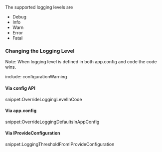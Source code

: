 The supported logging levels are

 * Debug
 * Info
 * Warn
 * Error
 * Fatal


### Changing the Logging Level

Note: When logging level is defined in both app.config and code the code wins.

include: configurationWarning

#### Via config API

snippet:OverrideLoggingLevelInCode


#### Via app.config

snippet:OverrideLoggingDefaultsInAppConfig


#### Via IProvideConfiguration

snippet:LoggingThresholdFromIProvideConfiguration

